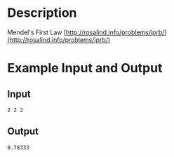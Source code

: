 Description
===========

Mendel's First Law [http://rosalind.info/problems/iprb/](http://rosalind.info/problems/iprb/)

Example Input and Output
========================

Input
-----

    2 2 2

Output
------

    0.78333
